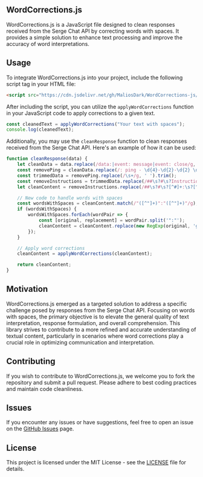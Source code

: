 ## WordCorrections.js

WordCorrections.js is a JavaScript file designed to clean responses received from the Serge Chat API by correcting words with spaces. It provides a simple solution to enhance text processing and improve the accuracy of word interpretations.

## Usage

To integrate WordCorrections.js into your project, include the following script tag in your HTML file:

```markdown
<script src="https://cdn.jsdelivr.net/gh/MaliosDark/WordCorrections-js/wordCorrections.js"></script>
```

After including the script, you can utilize the `applyWordCorrections` function in your JavaScript code to apply corrections to a given text.

```javascript
const cleanedText = applyWordCorrections("Your text with spaces");
console.log(cleanedText);
```

Additionally, you may use the `cleanResponse` function to clean responses received from the Serge Chat API. Here's an example of how it can be used:

```javascript
function cleanResponse(data) {
    let cleanData = data.replace(/data:|event: message|event: close/g, '');
    const removePing = cleanData.replace(/: ping - \d{4}-\d{2}-\d{2} \d{2}:\d{2}:\d{2}.\d{6}/g, '');
    const trimmedData = removePing.replace(/\s+/g, ' ').trim();
    const removeInstructions = trimmedData.replace(/##\s?#\s?Instruction\s?:[^#]+/g, '').replace(/##\s?#\s?Response\s?:[^#]+/g, '');
    let cleanContent = removeInstructions.replace(/##\s?#\s?[^#]+:\s?[^#]+/g, '').trim();

    // New code to handle words with spaces
    const wordsWithSpaces = cleanContent.match(/"([^"]+)":"([^"]+)"/g);
    if (wordsWithSpaces) {
        wordsWithSpaces.forEach(wordPair => {
            const [original, replacement] = wordPair.split('":"');
            cleanContent = cleanContent.replace(new RegExp(original, 'g'), replacement);
        });
    }

    // Apply word corrections
    cleanContent = applyWordCorrections(cleanContent);

    return cleanContent;
}
```

## Motivation

WordCorrections.js emerged as a targeted solution to address a specific challenge posed by responses from the Serge Chat API. Focusing on words with spaces, the primary objective is to elevate the general quality of text interpretation, response formulation, and overall comprehension. This library strives to contribute to a more refined and accurate understanding of textual content, particularly in scenarios where word corrections play a crucial role in optimizing communication and interpretation.

## Contributing

If you wish to contribute to WordCorrections.js, we welcome you to fork the repository and submit a pull request. Please adhere to best coding practices and maintain code cleanliness.

## Issues

If you encounter any issues or have suggestions, feel free to open an issue on the [GitHub Issues](https://github.com/MaliosDark/WordCorrections-js/issues) page.

## License

This project is licensed under the MIT License - see the [LICENSE](LICENSE) file for details.
```
